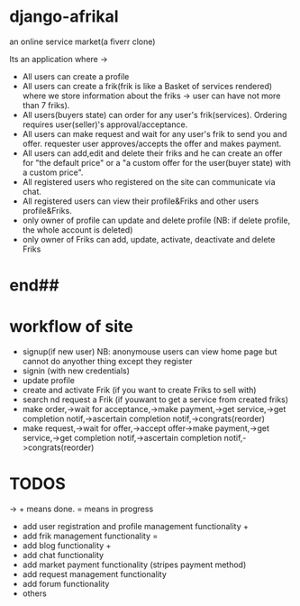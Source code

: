 # django-afrikal
an online service market(a fiverr clone)


 Its an application where ->
 - All users can create a profile
 - All users can create a frik(frik is like a Basket of services rendered) where we store information about the friks -> user can have not more than 7 friks).
 - All users(buyers state) can order for any user's frik(services). Ordering requires user(seller)'s approval/acceptance.
 - All users can make request and wait for any user's frik to send you and offer. requester user approves/accepts the offer and makes payment.
 - All users  can add,edit and delete their friks and he can create an offer for "the default price" or a
       "a custom offer for the user(buyer state) with a custom price".
 - All registered users who registered on the site can communicate via chat.
 - All registered users can view their profile&Friks and other users profile&Friks.
 - only owner of profile can update and delete profile (NB: if delete profile, the whole account is deleted)
 - only owner of Friks can add, update, activate, deactivate and delete Friks 
# end##


# workflow of site

- signup(if new user) NB: anonymouse users can view home page but cannot do anyother thing except they register
- signin (with new credentials)
- update profile
- create and activate Frik (if you want to create Friks to sell with)
- search nd request a Frik (if youwant to get a service from created friks)
- make order,->wait for acceptance,->make payment,->get service,->get completion notif,->ascertain completion notif,->congrats(reorder)
- make request,->wait for offer,->accept offer->make payment,->get service,->get completion notif,->ascertain completion notif,->congrats(reorder)


# TODOS
-> + means done. = means in progress
- add user registration and profile management functionality +
- add frik management functionality =
- add blog functionality +
- add chat functionality
- add market payment functionality (stripes payment method)
- add request management functionality
- add forum functionality
- others